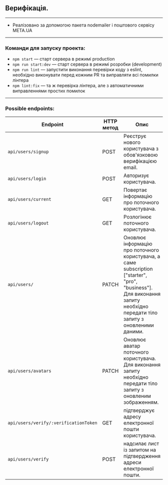 ## Верифікація.
***
* Реалізовано за допомогою пакета nodemailer і поштового сервісу META.UA
***
### Команди для запуску проекта:
- `npm start` &mdash; старт сервера в режимі production
- `npm run start:dev` &mdash; старт сервера в режимі розробки (development)
- `npm run lint` &mdash; запустити виконання перевірки коду з eslint, необхідно виконувати перед кожним PR та виправляти всі помилки лінтера
- `npm lint:fix` &mdash; та ж перевірка лінтера, але з автоматичними виправленнями простих помилок
***
### Possible endpoints:
| Endpoint            | HTTP метод | Опис                                                                                                                                                     |
| ------------------- | ---------- | ------------------------------------------------------------------------------------------------------------------------------------------------------------ |
| `api/users/signup`  | POST       | Реєструє нового користувача з обов'язковою верифікацією email.                                                                                                                  |
| `api/users/login`   | POST       | Авторизує користувача.                                                                                                                         |
| `api/users/current` | GET        | Повертає інформацію про поточного користувача.                                                                                                             |
| `api/users/logout`  | GET        | Розлогінює поточного користувача.                                                                                                                         |
| `api/users/`        | PATCH      | Оновлює інформацію про поточного користувача, а саме subscription ["starter", "pro", "business"]. Для виконання запиту необхідно передати тіло запиту з оновленими даними. |
| `api/users/avatars` | PATCH      | Оновлює аватар поточного користувача. Для виконання запиту необхідно передати тіло запиту з оновленим зображенням.                       |
| `api/users/verify/:verificationToken` | GET      | підтверджує адресу електронної пошти користувача.                       |
| `api/users/verify` | POST | надсилає лист із запитом на підтвердження адреси електронної пошти. |

 


